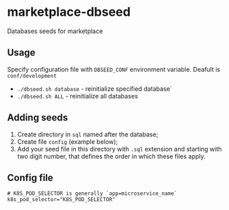 # marketplace-dbseed
Databases seeds for marketplace

## Usage

Specify configuration file with `DBSEED_CONF` environment variable. Deafult is
`conf/development`

* `./dbseed.sh database` - reinitialize specified database`
* `./dbseed.sh ALL` - reinitialize all databases

## Adding seeds

1. Create directory in `sql` named after the database;
2. Create file `config` (example below);
3. Add your seed file in this directory with `.sql` extension and starting with
two digit number, that defines the order in which these files apply.

## Config file

```
# K8S_POD_SELECTOR is generally `app=microservice_name`
k8s_pod_selector="K8S_POD_SELECTOR"
```
